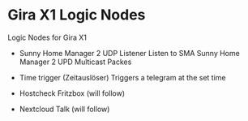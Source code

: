 # Gira X1 Logic Nodes

Logic Nodes for Gira X1
- Sunny Home Manager 2 UDP Listener
  Listen to SMA Sunny Home Manager 2 UPD Multicast Packes  
  
- Time trigger (Zeitauslöser) 
  Triggers a telegram at the set time

- Hostcheck Fritzbox (will follow)
- Nextcloud Talk (will follow)

